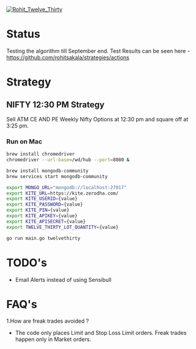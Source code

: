 [![Rohit_Twelve_Thirty](https://github.com/rohitsakala/strategies/actions/workflows/rohit_twelve_thirty.yml/badge.svg?branch=master)](https://github.com/rohitsakala/strategies/actions/workflows/rohit_twelve_thirty.yml)


# Status 

Testing the algorithm till September end. 
Test Results can be seen here - https://github.com/rohitsakala/strategies/actions


# Strategy

## NIFTY 12:30 PM Strategy 

Sell ATM CE AND PE Weekly Nifty Options at 12:30 pm and square off at 3:25 pm.

### Run on Mac

```bash
brew install chromedriver
chromedriver --url-base=/wd/hub --port=8080 &
```

```bash
brew install mongodb-community
brew services start mongodb-community
```

```bash
export MONGO_URL="mongodb://localhost:27017"
export KITE_URL=https://kite.zerodha.com/
export KITE_USERID={value}
export KITE_PASSWORD={value}
export KITE_PIN={value}
export KITE_APIKEY={value}
export KITE_APISECRET={value}
export TWELVE_THIRTY_LOT_QUANTITY={value}
```

```bash
go run main.go twelvethirty
```

# TODO's

- Email Alerts instead of using Sensibull


# FAQ's

1.How are freak trades avoided ?
- The code only places Limit and Stop Loss Limit orders. Freak trades happen only in Market orders.
